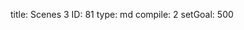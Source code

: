 title:          Scenes 3
ID:             81
type:           md
compile:        2
setGoal:        500


